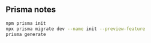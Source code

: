 ## Prisma notes
```bash
npm prisma init
npx prisma migrate dev --name init --preview-feature
prisma generate
```
